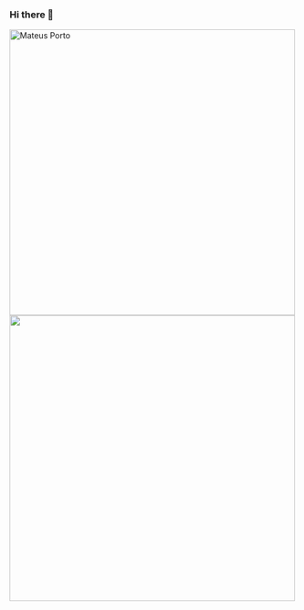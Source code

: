 ### Hi there 👋

<div>
    <img width="500em" src="https://github-readme-stats.vercel.app/api?username=omateusporto&theme=dafault&show_icons=true" alt="Mateus Porto">
</div>
<div>
    <img width="500em" src="https://github-readme-stats.vercel.app/api/top-langs/?username=omateusporto&layout=compact" alt="">
</div>
<!--
**oMateusPorto/omateusporto** is a ✨ _special_ ✨ repository because its `README.md` (this file) appears on your GitHub profile.

Here are some ideas to get you started:

- 🔭 I’m currently working on ...
- 🌱 I’m currently learning ...
- 👯 I’m looking to collaborate on ...
- 🤔 I’m looking for help with ...
- 💬 Ask me about ...
- 📫 How to reach me: ...
- 😄 Pronouns: ...
- ⚡ Fun fact: ...
-->
